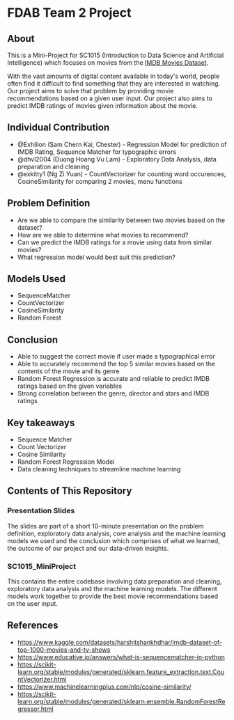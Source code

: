 # FDAB Team 2 Project
## About
This is a Mini-Project for SC1015 (Introduction to Data Science and Artificial Intelligence) which focuses on movies from the [IMDB Movies Dataset](https://www.kaggle.com/datasets/harshitshankhdhar/imdb-dataset-of-top-1000-movies-and-tv-shows).

With the vast amounts of digital content available in today's world, people often find it difficult to find something that they are interested in watching. Our project aims to solve that problem by providing movie recommendations based on a given user input.
Our project also aims to predict IMDB ratings of movies given information about the movie.

## Individual Contribution
- @Exhilion (Sam Chern Kai, Chester) - Regression Model for prediction of IMDB Rating, Sequence Matcher for typographic errors
- @dhvl2004 (Duong Hoang Vu Lam) - Exploratory Data Analysis, data preparation and cleaning
- @exkitty1 (Ng Zi Yuan) - CountVectorizer for counting word occurences, CosineSimilarity for comparing 2 movies, menu functions

## Problem Definition
- Are we able to compare the similarity between two movies based on the dataset?
- How are we able to determine what movies to recommend?
- Can we predict the IMDB ratings for a movie using data from similar movies?
- What regression model would best suit this prediction?

## Models Used
- SequenceMatcher
- CountVectorizer
- CosineSimilarity
- Random Forest

## Conclusion
- Able to suggest the correct movie if user made a typographical error
- Able to accurately recommend the top 5 similar movies based on the contents of the movie and its genre
- Random Forest Regression is accurate and reliable to predict IMDB ratings based on the given variables
- Strong correlation between the genre, director and stars and IMDB ratings

## Key takeaways
- Sequence Matcher
- Count Vectorizer
- Cosine Similarity
- Random Forest Regression Model
- Data cleaning techniques to streamline machine learning

## Contents of This Repository
### Presentation Slides
The slides are part of a short 10-minute presentation on the problem definition, exploratory data analysis, core analysis and the machine learning models we used and the conclusion which comprises of what we learned, the outcome of our project and our data-driven insights.
### SC1015_MiniProject
This contains the entire codebase involving data preparation and cleaning, exploratory data analysis and the machine learning models. The different models work together to provide the best movie recommendations based on the user input.

## References
- https://www.kaggle.com/datasets/harshitshankhdhar/imdb-dataset-of-top-1000-movies-and-tv-shows
- https://www.educative.io/answers/what-is-sequencematcher-in-python
- https://scikit-learn.org/stable/modules/generated/sklearn.feature_extraction.text.CountVectorizer.html
- https://www.machinelearningplus.com/nlp/cosine-similarity/
- https://scikit-learn.org/stable/modules/generated/sklearn.ensemble.RandomForestRegressor.html
